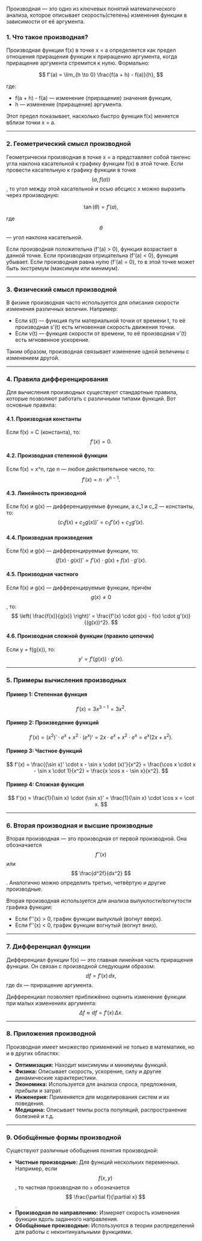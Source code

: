 Производная — это одно из ключевых понятий математического анализа, которое описывает скорость(степень) изменения функции в зависимости от её аргумента. 


### **1. Что такое производная?**

Производная функции f(x) в точке x = a определяется как предел отношения приращения функции к приращению аргумента, когда приращение аргумента стремится к нулю. Формально:

$$
f'(a) = \lim_{h \to 0} \frac{f(a + h) - f(a)}{h},
$$

где:
- f(a + h) - f(a) — изменение (приращение) значения функции,
- h — изменение (приращение) аргумента.

Этот предел показывает, насколько быстро функция f(x) меняется вблизи точки x = a.

---

### **2. Геометрический смысл производной**

Геометрически производная в точке x = a представляет собой тангенс угла наклона касательной к графику функции f(x) в этой точке. Если провести касательную к графику функции в точке $$ (a, f(a)) $$, то угол между этой касательной и осью абсцисс x можно выразить через производную:

$$
\tan(\theta) = f'(a),
$$

где $$ \theta $$ — угол наклона касательной.

Если производная положительна (f'(a) > 0), функция возрастает в данной точке. Если производная отрицательна (f'(a) < 0), функция убывает. Если производная равна нулю (f'(a) = 0), то в этой точке может быть экстремум (максимум или минимум).

---

### **3. Физический смысл производной**

В физике производная часто используется для описания скорости изменения различных величин. Например:
- Если s(t) — функция пути материальной точки от времени t, то её производная s'(t)  есть мгновенная скорость движения точки.
- Если v(t) — функция скорости от времени, то её производная v'(t) есть мгновенное ускорение.

Таким образом, производная связывает изменение одной величины с изменением другой.

---

### **4. Правила дифференцирования**

Для вычисления производных существуют стандартные правила, которые позволяют работать с различными типами функций. Вот основные правила:

#### **4.1. Производная константы**
Если f(x) = C (константа), то:
$$
f'(x) = 0.
$$

#### **4.2. Производная степенной функции**
Если f(x) = x^n, где n — любое действительное число, то:
$$
f'(x) = n \cdot x^{n-1}.
$$

#### **4.3. Линейность производной**
Если f(x) и g(x) — дифференцируемые функции, а c_1 и c_2 — константы, то:
$$
(c_1 f(x) + c_2 g(x))' = c_1 f'(x) + c_2 g'(x).
$$

#### **4.4. Производная произведения**
Если f(x) и g(x) — дифференцируемые функции, то:
$$
(f(x) \cdot g(x))' = f'(x) \cdot g(x) + f(x) \cdot g'(x).
$$

#### **4.5. Производная частного**
Если f(x) и g(x) — дифференцируемые функции, причём $$g(x) \neq 0 $$, то:
$$
\left( \frac{f(x)}{g(x)} \right)' = \frac{f'(x) \cdot g(x) - f(x) \cdot g'(x)}{(g(x))^2}.
$$

#### **4.6. Производная сложной функции (правило цепочки)**
Если y = f(g(x)), то:
$$
y' = f'(g(x)) \cdot g'(x).
$$

---

### **5. Примеры вычисления производных**

#### **Пример 1: Степенная функция**
$$
f'(x) = 3x^{3-1} = 3x^2.
$$

#### **Пример 2: Произведение функций**
$$
f'(x) = (x^2)' \cdot e^x + x^2 \cdot (e^x)' = 2x \cdot e^x + x^2 \cdot e^x = e^x (2x + x^2).
$$

#### **Пример 3: Частное функций**
$$
f'(x) = \frac{(\sin x)' \cdot x - \sin x \cdot (x)'}{x^2} = \frac{\cos x \cdot x - \sin x \cdot 1}{x^2} = \frac{x \cos x - \sin x}{x^2}.
$$

#### **Пример 4: Сложная функция**
$$
f'(x) = \frac{1}{\sin x} \cdot (\sin x)' = \frac{1}{\sin x} \cdot \cos x = \cot x.
$$

---

### **6. Вторая производная и высшие производные**

Вторая производная — это производная от первой производной. Она обозначается $$ f''(x) $$ или $$ \frac{d^2f}{dx^2} $$. Аналогично можно определить третью, четвёртую и другие производные.

Вторая производная используется для анализа выпуклости/вогнутости графика функции:
- Если f''(x) > 0, график функции выпуклый (вогнут вверх).
- Если f''(x) < 0, график функции вогнутый (вогнут вниз).

---

### **7. Дифференциал функции**

Дифференциал функции f(x) — это главная линейная часть приращения функции. Он связан с производной следующим образом:
$$
df = f'(x) \, dx,
$$
где dx — приращение аргумента.

Дифференциал позволяет приближённо оценить изменение функции при малых изменениях аргумента:
$$
\Delta f \approx df = f'(x) \, \Delta x.
$$

---

### **8. Приложения производной**

Производная имеет множество применений не только в математике, но и в других областях:

- **Оптимизация:** Находит максимумы и минимумы функций.
- **Физика:** Описывает скорость, ускорение, силу и другие динамические характеристики.
- **Экономика:** Используется для анализа спроса, предложения, прибыли и затрат.
- **Инженерия:** Применяется для моделирования систем и их поведения.
- **Медицина:** Описывает темпы роста популяций, распространение болезней и т.д.

---

### **9. Обобщённые формы производной**

Существуют различные обобщения понятия производной:

- **Частные производные:** Для функций нескольких переменных. Например, если $$ f(x, y) $$, то частная производная по `x` обозначается $$ \frac{\partial f}{\partial x} $$.
- **Производная по направлению:** Измеряет скорость изменения функции вдоль заданного направления.
- **Обобщённые производные:** Используются в теории распределений для работы с неконтинуальными функциями.
